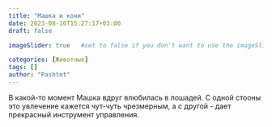 ```yaml
---
title: "Машка и кони"
date: 2023-08-16T15:27:17+03:00
draft: false

imageSlider: true   #set to false if you don't want to use the imageSlider as a featuredImafe

categories: [Животные]
tags: []
author: "Pashtet"
---
```

В какой-то момент Машка вдруг влюбилась в лошадей. С одной стооны это увлечение кажется чут-чуть чрезмерным, а с другой - дает прекрасный инструмент управления.
